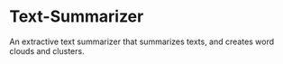 # Text-Summarizer
An extractive text summarizer that summarizes texts, and creates word clouds and clusters.
